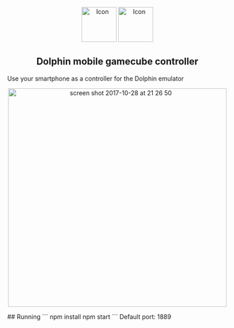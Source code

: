 <p align="center">
<img src="https://user-images.githubusercontent.com/3050355/32146472-495afd1c-bcd8-11e7-9aac-48f746f934e9.png" width=80 alt="Icon"/>
<img src="https://user-images.githubusercontent.com/3050355/32146473-4978fd1c-bcd8-11e7-8474-a47600276df2.png" width=80 alt="Icon"/>
</p>

<h2 align="center">Dolphin mobile gamecube controller</h2>

Use your smartphone as a controller for the Dolphin emulator
<p align="center">
<img width="500" alt="screen shot 2017-10-28 at 21 26 50" src="https://user-images.githubusercontent.com/2439255/32137787-dafe3f20-bc26-11e7-939b-ed4570b33896.png">
</p>
## Running
```
npm install
npm start
```
Default port: 1889

